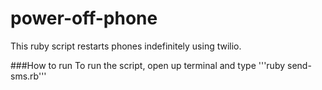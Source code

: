 # power-off-phone
This ruby script restarts phones indefinitely using twilio. 

###How to run
To run the script, open up terminal and type '''ruby send-sms.rb'''

